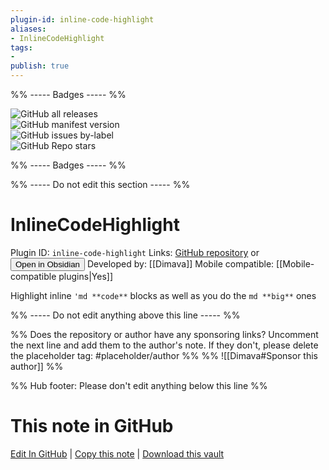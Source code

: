 ```yaml
---
plugin-id: inline-code-highlight
aliases:
- InlineCodeHighlight
tags: 
- 
publish: true
---
```


%% ----- Badges ----- %%

![GitHub all releases](https://img.shields.io/github/downloads/Dimava/inline-code-highlight/total?color=573E7A&logo=github&style=for-the-badge)   
![GitHub manifest version](https://img.shields.io/github/manifest-json/v/Dimava/inline-code-highlight?color=573E7A&logo=github&style=for-the-badge)   
![GitHub issues by-label](https://img.shields.io/github/issues/Dimava/inline-code-highlight/help%20wanted?color=573E7A&logo=github&style=for-the-badge)   
![GitHub Repo stars](https://img.shields.io/github/stars/Dimava/inline-code-highlight?color=573E7A&logo=github&style=for-the-badge)

%% ----- Badges ----- %%

%% ----- Do not edit this section ----- %%

# InlineCodeHighlight

Plugin ID: `inline-code-highlight`
Links: [GitHub repository](https://github.com/Dimava/inline-code-highlight) or [<button id=HH>Open in Obsidian</button>](obsidian://show-plugin?id=inline-code-highlight)
Developed by: [[Dimava]]
Mobile compatible: [[Mobile-compatible plugins|Yes]]

Highlight inline `'md **code**` blocks as well as you do the ```md **big**``` ones

%% ----- Do not edit anything above this line ----- %% 

%% Does the repository or author have any sponsoring links? Uncomment the next line and add them to the author's note. If they don't, please delete the placeholder tag: #placeholder/author %%
%% ![[Dimava#Sponsor this author]] %%

%% Hub footer: Please don't edit anything below this line %%

# This note in GitHub

<span class="git-footer">[Edit In GitHub](https://github.dev/obsidian-community/obsidian-hub/blob/main/02%20-%20Community%20Expansions/02.05%20All%20Community%20Expansions/Plugins/inline-code-highlight.md "git-hub-edit-note") | [Copy this note](https://raw.githubusercontent.com/obsidian-community/obsidian-hub/main/02%20-%20Community%20Expansions/02.05%20All%20Community%20Expansions/Plugins/inline-code-highlight.md "git-hub-copy-note") | [Download this vault](https://github.com/obsidian-community/obsidian-hub/archive/refs/heads/main.zip "git-hub-download-vault") </span>

